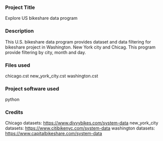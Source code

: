 

### Project Title
Explore US bikeshare data program

### Description
This U.S. bikeshare data program provides dataset and data filtering for bikeshare project in Washington. New York city and Chicag.
This program provide filtering by city, month and day.
 
### Files used
chicago.cst
new_york_city.cst
washington.cst

### Project software used
python


### Credits
Chicago datasets: https://www.divvybikes.com/system-data
new_york_city datasets: https://www.citibikenyc.com/system-data
washington datasets: https://www.capitalbikeshare.com/system-data



